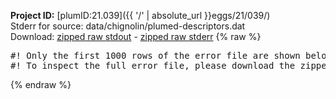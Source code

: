 **Project ID:** [plumID:21.039]({{ '/' | absolute_url }}eggs/21/039/)  
Stderr for source:  data/chignolin/plumed-descriptors.dat   
Download: [zipped raw stdout](plumed-descriptors.dat.plumed_master.stdout.txt.zip) - [zipped raw stderr](plumed-descriptors.dat.plumed_master.stderr.txt.zip) 
{% raw %}
<pre>
#! Only the first 1000 rows of the error file are shown below
#! To inspect the full error file, please download the zipped raw stderr file above
</pre>
{% endraw %}
